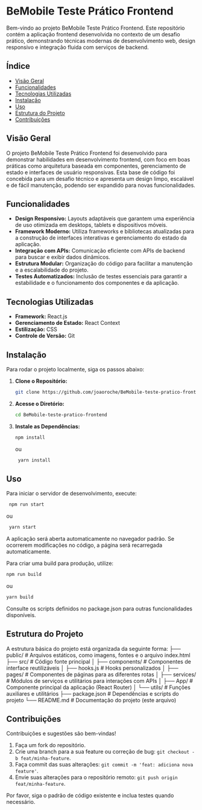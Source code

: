 # BeMobile Teste Prático Frontend

Bem-vindo ao projeto BeMobile Teste Prático Frontend. Este repositório contém a aplicação frontend desenvolvida no contexto de um desafio prático, demonstrando técnicas modernas de desenvolvimento web, design responsivo e integração fluida com serviços de backend.

## Índice

- [Visão Geral](#visão-geral)
- [Funcionalidades](#funcionalidades)
- [Tecnologias Utilizadas](#tecnologias-utilizadas)
- [Instalação](#instalação)
- [Uso](#uso)
- [Estrutura do Projeto](#estrutura-do-projeto)
- [Contribuições](#contribuições)

## Visão Geral

O projeto BeMobile Teste Prático Frontend foi desenvolvido para demonstrar habilidades em desenvolvimento frontend, com foco em boas práticas como arquitetura baseada em componentes, gerenciamento de estado e interfaces de usuário responsivas. Esta base de código foi concebida para um desafio técnico e apresenta um design limpo, escalável e de fácil manutenção, podendo ser expandido para novas funcionalidades.

## Funcionalidades

- **Design Responsivo:** Layouts adaptáveis que garantem uma experiência de uso otimizada em desktops, tablets e dispositivos móveis.
- **Framework Moderno:** Utiliza frameworks e bibliotecas atualizadas para a construção de interfaces interativas e gerenciamento do estado da aplicação.
- **Integração com APIs:** Comunicação eficiente com APIs de backend para buscar e exibir dados dinâmicos.
- **Estrutura Modular:** Organização do código para facilitar a manutenção e a escalabilidade do projeto.
- **Testes Automatizados:** Inclusão de testes essenciais para garantir a estabilidade e o funcionamento dos componentes e da aplicação.

## Tecnologias Utilizadas

- **Framework:** React.js
- **Gerenciamento de Estado:** React Context 
- **Estilização:** CSS
- **Controle de Versão:** Git

## Instalação

Para rodar o projeto localmente, siga os passos abaixo:

1. **Clone o Repositório:**

   ```bash
   git clone https://github.com/joaoroche/BeMobile-teste-pratico-frontend.git
   ```

2. **Acesse o Diretório:**

   ```bash
   cd BeMobile-teste-pratico-frontend
   ```

3. **Instale as Dependências:**
   ```bash
   npm install
   ```
   ou
   ```bash
    yarn install
    ```

## Uso
Para iniciar o servidor de desenvolvimento, execute:
  ```bash
   npm run start
   ```
   ou
   ```bash
    yarn start
  ```

A aplicação será aberta automaticamente no navegador padrão. Se ocorrerem modificações no código, a página será recarregada automaticamente.

Para criar uma build para produção, utilize:

```bash
npm run build
```
ou
```bash
yarn build
```

Consulte os scripts definidos no package.json para outras funcionalidades disponíveis.

## Estrutura do Projeto
A estrutura básica do projeto está organizada da seguinte forma:
├── public/           # Arquivos estáticos, como imagens, fontes e o arquivo index.html
├── src/              # Código fonte principal
│   ├── components/   # Componentes de interface reutilizáveis
│   ├── hooks.js      # Hooks personalizados
│   ├── pages/        # Componentes de páginas para as diferentes rotas
│   ├── services/     # Módulos de serviços e utilitários para interações com APIs
│   ├── App/          # Componente principal da aplicação (React Router)
│   └── utils/        # Funções auxiliares e utilitários
├── package.json      # Dependências e scripts do projeto
└── README.md         # Documentação do projeto (este arquivo)

## Contribuições
Contribuições e sugestões são bem-vindas!

1. Faça um fork do repositório.
2. Crie uma branch para a sua feature ou correção de bug: `git checkout -b feat/minha-feature`.
3. Faça commit das suas alterações: `git commit -m 'feat: adiciona nova feature'`.
4. Envie suas alterações para o repositório remoto: `git push origin feat/minha-feature`.

Por favor, siga o padrão de código existente e inclua testes quando necessário.

